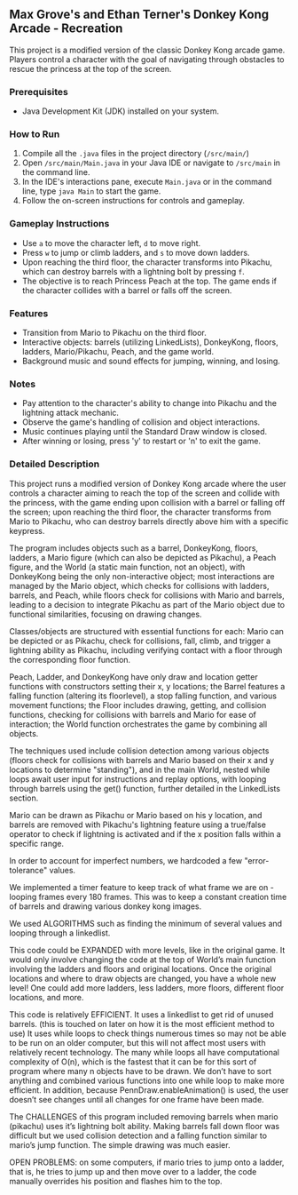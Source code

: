 ## Max Grove's and Ethan Terner's Donkey Kong Arcade - Recreation

This project is a modified version of the classic Donkey Kong arcade game. Players control a character with the goal of navigating through obstacles to rescue the princess at the top of the screen.

### Prerequisites
- Java Development Kit (JDK) installed on your system.

### How to Run
1. Compile all the `.java` files in the project directory (`/src/main/`)
2. Open `/src/main/Main.java` in your Java IDE or navigate to `/src/main` in the command line.
3. In the IDE's interactions pane, execute `Main.java` or in the command line, type `java Main` to start the game.
4. Follow the on-screen instructions for controls and gameplay.

### Gameplay Instructions
- Use `a` to move the character left, `d` to move right.
- Press `w` to jump or climb ladders, and `s` to move down ladders.
- Upon reaching the third floor, the character transforms into Pikachu, which can destroy barrels with a lightning bolt by pressing `f`.
- The objective is to reach Princess Peach at the top. The game ends if the character collides with a barrel or falls off the screen.

### Features
- Transition from Mario to Pikachu on the third floor.
- Interactive objects: barrels (utilizing LinkedLists), DonkeyKong, floors, ladders, Mario/Pikachu, Peach, and the game world.
- Background music and sound effects for jumping, winning, and losing.

### Notes
- Pay attention to the character's ability to change into Pikachu and the lightning attack mechanic.
- Observe the game's handling of collision and object interactions.
- Music continues playing until the Standard Draw window is closed.
- After winning or losing, press 'y' to restart or 'n' to exit the game.

### Detailed Description
This project runs a modified version of Donkey Kong arcade where the user controls a character aiming to reach the top of the screen and collide with the princess, with the game ending upon collision with a barrel or falling off the screen; upon reaching the third floor, the character transforms from Mario to Pikachu, who can destroy barrels directly above him with a specific keypress.

The program includes objects such as a barrel, DonkeyKong, floors, ladders, a Mario figure (which can also be depicted as Pikachu), a Peach figure, and the World (a static main function, not an object), with DonkeyKong being the only non-interactive object; most interactions are managed by the Mario object, which checks for collisions with ladders, barrels, and Peach, while floors check for collisions with Mario and barrels, leading to a decision to integrate Pikachu as part of the Mario object due to functional similarities, focusing on drawing changes.
    
    
Classes/objects are structured with essential functions for each: Mario can be depicted or as Pikachu, check for collisions, fall, climb, and trigger a lightning ability as Pikachu, including verifying contact with a floor through the corresponding floor function.
        
Peach, Ladder, and DonkeyKong have only draw and location getter functions with constructors setting their x, y locations; the Barrel features a falling function (altering its floorlevel), a stop falling function, and various movement functions; the Floor includes drawing, getting, and collision functions, checking for collisions with barrels and Mario for ease of interaction; the World function orchestrates the game by combining all objects.

The techniques used include collision detection among various objects (floors check for collisions with barrels and Mario based on their x and y locations to determine "standing"), and in the main World, nested while loops await user input for instructions and replay options, with looping through barrels using the get() function, further detailed in the LinkedLists section.
    
Mario can be drawn as Pikachu or Mario based on his y location, and barrels are removed with Pikachu's lightning feature using a true/false operator to check if lightning is activated and if the x position falls within a specific range.
    
In order to account for imperfect numbers, we hardcoded a few "error-tolerance" values.
    
We implemented a timer feature to keep track of what frame we are on - looping frames every 180 frames. This was to keep a constant creation time of barrels and drawing various donkey kong images.
    
We used ALGORITHMS such as finding the minimum of several values and looping through a linkedlist.
 
This code could be EXPANDED with more levels, like in the original game. It would only involve changing the code at the top of World’s main function involving the ladders and floors and original locations. Once the original locations and where to draw objects are changed, you have a whole new level! One could add more ladders, less ladders, more floors, different floor locations, and more.

This code is relatively EFFICIENT. It uses a linkedlist to get rid of unused barrels. (this is touched on later on how it is the most efficient method to use) It uses while loops to check things numerous times so may not be able to be run on an older computer, but this will not affect most users with relatively recent technology. The many while loops all have computational complexity of O(n), which is the fastest that it can be for this sort of program where many n objects have to be drawn. We don’t have to sort anything and combined various functions into one while loop to make more efficient. In addition, because PennDraw.enableAnimation() is used, the user doesn’t see changes until all changes for one frame have been made.


The CHALLENGES of this program included removing barrels when mario (pikachu) uses it’s lightning bolt ability. Making barrels fall down floor was difficult but we used collision detection and a falling function similar to mario’s jump function. The simple drawing was much easier.    

OPEN PROBLEMS: on some computers, if mario tries to jump onto a ladder, that is, he tries to jump up and then move over to a ladder, the code manually overrides his position and flashes him to the top.                                                     

